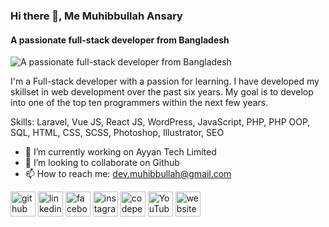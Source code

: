 ### Hi there 👋, Me Muhibbullah Ansary
#### A passionate full-stack developer from Bangladesh
![A passionate full-stack developer from Bangladesh](https://scontent-sin6-4.xx.fbcdn.net/v/t39.30808-6/284555542_2867882750176114_8831154221119153170_n.jpg?stp=dst-jpg_p480x480&_nc_cat=101&ccb=1-7&_nc_sid=e3f864&_nc_eui2=AeETeCwZZ9EdcDcyUSBuNJwu9CC1vNynLWv0ILW83Kcta7PTclrc6hBr4dE_HT2qv4z5UUF7X7gXLdN44hIn2QBa&_nc_ohc=rqoBeqPjT6QAX-VL-On&_nc_ht=scontent-sin6-4.xx&oh=00_AT-rHoE7EGMb2DRxc_IDBd7loiaIlYac2IuzDV7SR3OtSg&oe=62986914)

I'm a Full-stack developer with a passion for learning. I have developed my skillset in web development over the past six years.
My goal is to develop into one of the top ten programmers within the next few years.

Skills: Laravel, Vue JS, React JS, WordPress, JavaScript, PHP, PHP OOP, SQL, HTML, CSS, SCSS, Photoshop, Illustrator, SEO

- 🔭 I’m currently working on Ayyan Tech Limited 
- 👯 I’m looking to collaborate on Github 
- 📫 How to reach me: dev.muhibbullah@gmail.com 


[<img src='https://cdn.jsdelivr.net/npm/simple-icons@3.0.1/icons/github.svg' alt='github' height='40'>](https://github.com/https://github.com/muhib116)  [<img src='https://cdn.jsdelivr.net/npm/simple-icons@3.0.1/icons/linkedin.svg' alt='linkedin' height='40'>](https://www.linkedin.com/in/https://www.linkedin.com/in/dev-muhib//)  [<img src='https://cdn.jsdelivr.net/npm/simple-icons@3.0.1/icons/facebook.svg' alt='facebook' height='40'>](https://www.facebook.com/https://www.facebook.com/muhib116)  [<img src='https://cdn.jsdelivr.net/npm/simple-icons@3.0.1/icons/instagram.svg' alt='instagram' height='40'>](https://www.instagram.com/https://www.instagram.com/muhibbullah611//)  [<img src='https://cdn.jsdelivr.net/npm/simple-icons@3.0.1/icons/codepen.svg' alt='codepen' height='40'>](https://codepen.io/https://codepen.io/makeCodingEasier)  [<img src='https://cdn.jsdelivr.net/npm/simple-icons@3.0.1/icons/youtube.svg' alt='YouTube' height='40'>](https://www.youtube.com/channel/https://www.youtube.com/c/MakeCodingEasier)  [<img src='https://cdn.jsdelivr.net/npm/simple-icons@3.0.1/icons/icloud.svg' alt='website' height='40'>](http://freetoolssite.com/)  
